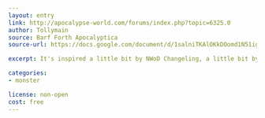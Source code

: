 ```yaml
---
layout: entry
link: http://apocalypse-world.com/forums/index.php?topic=6325.0
author: Tollymain
source: Barf Forth Apocalyptica
source-url: https://docs.google.com/document/d/1salniTKAlOKkDOomd1N51ig4FI7IEO80345JP3nwmdY/edit

excerpt: It's inspired a little bit by NWoD Changeling, a little bit by Oddysee, and a little bit by Spartacus.

categories:
- monster

license: non-open
cost: free
---
```

